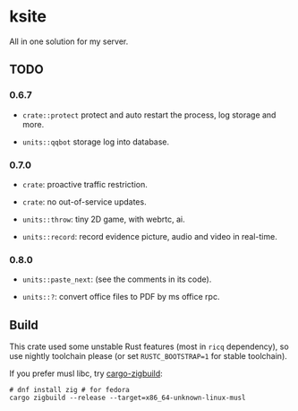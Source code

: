 # ksite

All in one solution for my server.

## TODO

### 0.6.7

- `crate::protect` protect and auto restart the process, log storage and more.

- `units::qqbot` storage log into database.

### 0.7.0

- `crate`: proactive traffic restriction.

- `crate`: no out-of-service updates.

- `units::throw`: tiny 2D game, with webrtc, ai.

- `units::record`: record evidence picture, audio and video in real-time.

### 0.8.0

- `units::paste_next`: (see the comments in its code).

- `units::?`: convert office files to PDF by ms office rpc.

## Build

This crate used some unstable Rust features (most in `ricq` dependency), so use nightly toolchain please (or set `RUSTC_BOOTSTRAP=1` for stable toolchain).

If you prefer musl libc, try [cargo-zigbuild](https://github.com/messense/cargo-zigbuild):

```
# dnf install zig # for fedora
cargo zigbuild --release --target=x86_64-unknown-linux-musl
```
